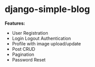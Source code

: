 # django-simple-blog

<strong>Features:</strong>
- User Registration
- Login Logout Authentication
- Profile with image upload/update
- Post CRUD
- Pagination
- Password Reset
